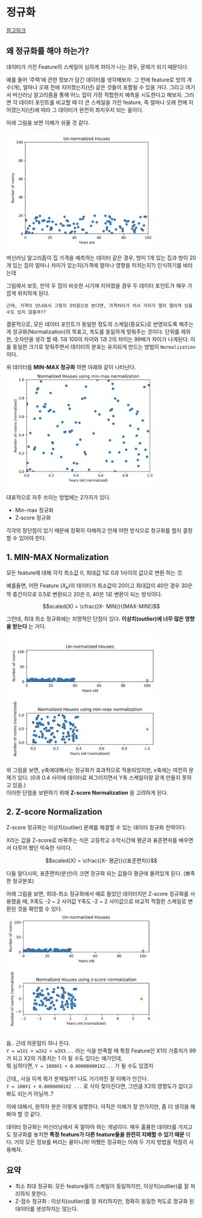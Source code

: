 # 정규화

<a href = 'https://hleecaster.com/ml-normalization-concept/'>참고링크</a>

## 왜 정규화를 해야 하는가?
데이터가 가진 Feature의 스케일이 심하게 차이가 나는 경우, 문제가 되기 때문이다.

예를 들어 ‘주택’에 관한 정보가 담긴 데이터를 생각해보자. 그 안에 feature로 방의 개수(개), 얼마나 오래 전에 지어졌는지(년) 같은 것들이 포함될 수 있을 거다. 그리고 여기서 머신러닝 알고리즘을 통해 어느 집이 가장 적합한지 예측을 시도한다고 해보자. 그러면 각 데이터 포인트를 비교할 때 더 큰 스케일을 가진 feature, 즉 얼마나 오래 전에 지어졌는지(년)에 따라 그 데이터가 완전히 좌지우지 되는 꼴이다.

아래 그림을 보면 이해가 쉬울 것 같다.

<img src = './img/01/img1.png' width="400" heigth = "400"></img>

머신러닝 알고리즘이 집 가격을 예측하는 데이터 같은 경우, 방이 1개 있는 집과 방이 20개 있는 집이 얼마나 차이가 있는지(가격에 얼마나 영향을 미치는지?) 인식하기를 바라는데

그림에서 보듯, 만약 두 집이 비슷한 시기에 지어졌을 경우 두 데이터 포인트가 매우 가깝게 위치하게 된다.  
```
근데, 가격이 안나와서 그렇지 3차원으로 본다면, 가격차이가 커서 거리가 멀리 떨어져 있을 수도 있지 않을까??
```



결론적으로, 모든 데이터 포인트가 동일한 정도의 스케일(중요도)로 반영되도록 해주는 게 정규화(Normalization)의 목표고, 측도를 동일하게 맞춰주는 것이다. 단위를 제외한, 숫자만을 생각 할 때. 1과 100의 차이와 1과 2의 차이는 99배가 차이가 나게된다. 이를 동일한 크기로 맞춰주면서 데이터의 분포는 유지되게 만드는 방법이 `Normalization`이다.

위 데이터를 __MIN-MAX 정규화__ 하면 아래와 같이 나타난다.  
<img src='img/01/img2.png' width="400" heigth = "400"></img>


대표적으로 자주 쓰이는 방법에는 2가지가 있다.
- Min-max 정규화
- Z-score 정규화

각각의 장단점이 있기 때문에 정확히 이해하고 언제 어떤 방식으로 정규화를 할지 결정할 수 있어야 한다.

## 1. MIN-MAX Normalization
모든 feature에 대해 각각 최소값 0, 최대값 1로 0과 1사이의 값으로 변환 하는 것.

예를들면, 어떤 Feature $(X_k)$의 데이터가 최소값이 20이고 최대값이 40인 경우 30은 딱 중간이므로 0.5로 변환되고 20은 0, 40은 1로 변환이 되는 방식이다.

$$scaled(X) = \cfrac{(X- MIN)}{(MAX-MIN)}$$

그런데, 최대 최소 정규화에는 치명적인 단점이 있다. __이상치(outlier)에 너무 많은 영향을 받는다__ 는 거다.

<img src='img/01/img3.png' width="400" heigth = "400"></img>  

위 그림을 보면, y축에대해서는 정규화가 효과적으로 적용되었지만, x축에는 여전히 문제가 있다. (0과 0.4 사이에 데이터로 찌그러지면서 Y축 스케일이랑 같게 만들지 못하고 있음.)  
이러한 단점을 보완하기 위해 __Z-score Normalization__ 을 고려하게 된다.

## 2. Z-score Normalization
Z-score 정규화는 이상치(outlier) 문제를 해결할 수 있는 데이터 정규화 전략이다.

X라는 값을 Z-score로 바꿔주는 식은 고등학교 수학시간에 평균과 표준편자를 배우면서 다루어 봤던 익숙한 식이다.

$$scaled(X) = \cfrac{(X- 평균)}{(표준편차)}$$

다들 알다시피, 표준편차(분산)이 크면 정규화 되는 값들이 평균에 몰려있게 된다. (뾰족한 정규분포)

아래 그림을 보면, 최대-최소 정규화에서 예로 들었던 데이터지만 Z-score 정규화를 사용했을 때, X축도 -2 ~ 2 사이값 Y축도 -2 ~ 2 사이값으로 바교적 적절한 스케일로 변환된 것을 확인할 수 있다.
<img src = 'img/01/img4.png' width="400" heigth = "400"></img>



음.. 근데 의문점이 하나 든다.  
`Y = w1X1 + w2X2 + w3X3...` 라는 식을 만족할 때 특정 Feature인 X1의 가중치가 99가 되고 X2의 가중치는 1 이 될 수도 있다는 얘기인데,  
뭐 심하다면, `Y = 1000X1 + 0.000000001X2...` 가 될 수도 있겠지

근데,, 사실 이게 뭐가 문제일까? 나도 거기까진 잘 이해가 안간다.  
`Y = 100X1 + 0.00000001X2 ...` 로 식이 찾아진다면, 그만큼 X2의 영향도가 없다고 봐도 되는거 아닐까..?

이에 대해서, 원작자 분은 이렇게 설명한다. 아직은 이해가 잘 안가지만, 좀 더 생각을 해봐야 할 것 같다.

데이터 정규화는 머신러닝에서 꼭 알아야 하는 개념이다. 매우 훌륭한 데이터를 가지고도 정규화를 놓치면 __특정 feature가 다른 feature들을 완전히 지배할 수 있기 때문__ 이다. 거의 모든 정보를 버리는 꼴이니까! 어쨌든 정규화는 아래 두 가지 방법을 적절히 사용해자.

## 요약
- 최소 최대 정규화: 모든 feature들의 스케일이 동일하지만, 이상치(outlier)를 잘 처리하지 못한다.
- Z-점수 정규화 : 이상치(outlier)를 잘 처리하지만, 정확히 동일한 척도로 정규화 된 데이터를 생성하지는 않는다.





